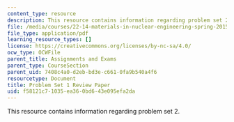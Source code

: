 ```yaml
---
content_type: resource
description: This resource contains information regarding problem set 2.
file: /media/courses/22-14-materials-in-nuclear-engineering-spring-2015/f58121c71035ea360bd643e095efa2da_MIT22_14S15_Pset2.pdf
file_type: application/pdf
learning_resource_types: []
license: https://creativecommons.org/licenses/by-nc-sa/4.0/
ocw_type: OCWFile
parent_title: Assignments and Exams
parent_type: CourseSection
parent_uid: 7408c4a0-d2eb-bd3e-c661-0fa9b540a4f6
resourcetype: Document
title: Problem Set 1 Review Paper
uid: f58121c7-1035-ea36-0bd6-43e095efa2da
---
```

This resource contains information regarding problem set 2.